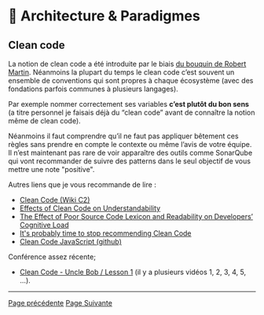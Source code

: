 # 🌇 Architecture & Paradigmes

## Clean code

La notion de clean code a été introduite par le biais [du bouquin de Robert Martin](https://www.amazon.fr/Clean-Code-Handbook-Software-Craftsmanship/dp/0132350882). Néanmoins la plupart du temps le clean code c’est souvent un ensemble de conventions qui sont propres à chaque écosystème (avec des fondations parfois communes à plusieurs langages).

Par exemple nommer correctement ses variables **c’est plutôt du bon sens** (a titre personnel je faisais déjà du “clean code” avant de connaître la notion même de clean code).

Néanmoins il faut comprendre qu’il ne faut pas appliquer bêtement ces règles sans prendre en compte le contexte ou même l’avis de votre équipe. Il n’est maintenant pas rare de voir apparaître des outils comme SonarQube qui vont recommander de suivre des patterns dans le seul objectif de vous mettre une note "positive".

Autres liens que je vous recommande de lire :

* [Clean Code (Wiki C2)](https://wiki.c2.com/?CleanCode)
* [Effects of Clean Code on Understandability](https://www.duo.uio.no/bitstream/handle/10852/51127/master.pdf?sequence=1)
* [The Effect of Poor Source Code Lexicon and Readability on Developers’ Cognitive Load](http://veneraarnaoudova.ca/wp-content/uploads/2018/03/2018-ICPC-Effect-lexicon-cognitive-load.pdf)
* [It's probably time to stop recommending Clean Code](https://qntm.org/clean)
* [Clean Code JavaScript (github)](https://github.com/ryanmcdermott/clean-code-javascript)

Conférence assez récente;

* [Clean Code - Uncle Bob / Lesson 1](https://www.youtube.com/watch?v=7EmboKQH8lM&feature=emb_logo) (il y a plusieurs vidéos 1, 2, 3, 4, 5, …). 

---
[Page précédente](./documentation.md)
[Page Suivante](./oop.md)
